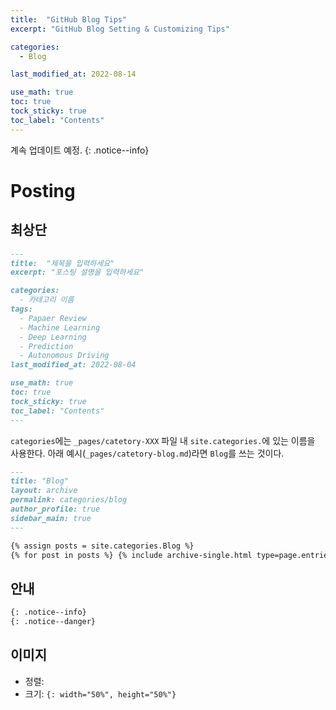 ```yaml
---
title:  "GitHub Blog Tips"
excerpt: "GitHub Blog Setting & Customizing Tips"

categories:
  - Blog

last_modified_at: 2022-08-14

use_math: true
toc: true
tock_sticky: true
toc_label: "Contents"
---
```


계속 업데이트 예정.
{: .notice--info}

# Posting
## 최상단
```md
---
title:  "제목을 입력하세요"
excerpt: "포스팅 설명을 입력하세요"

categories:
  - 카테고리 이름
tags:
  - Papaer Review
  - Machine Learning
  - Deep Learning
  - Prediction
  - Autonomous Driving
last_modified_at: 2022-08-04

use_math: true
toc: true
tock_sticky: true
toc_label: "Contents"
---
```

`categories`에는 `_pages/catetory-XXX` 파일 내 `site.categories.`에 있는 이름을 사용한다. 아래 예시(`_pages/catetory-blog.md`)라면 `Blog`를 쓰는 것이다.

```md
---
title: "Blog"
layout: archive
permalink: categories/blog
author_profile: true
sidebar_main: true
---

{% assign posts = site.categories.Blog %}
{% for post in posts %} {% include archive-single.html type=page.entries_layout %} {% endfor %}
```

## 안내
```md
{: .notice--info}
{: .notice--danger}
```

## 이미지
* 정렬: 
* 크기: `{: width="50%", height="50%"}`